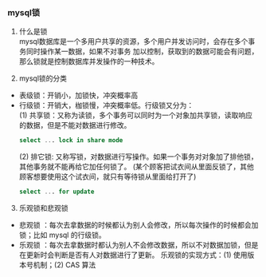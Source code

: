 ### mysql锁
1. 什么是锁<br/>
mysql数据库是一个多用户共享的资源，多个用户并发访问时，会存在多个事务同时操作某一数据，如果不对事务
加以控制，获取到的数据可能会有问题，那么锁就是控制数据库并发操作的一种技术。

2. mysql锁的分类
- 表级锁：开销小，加锁快，冲突概率高
- 行级锁：开销大，枷锁慢，冲突概率低。行级锁又分为：<br/>
    (1) 共享锁：又称为读锁，多个事务可以同时为一个对象加共享锁，读取响应的数据，但是不能对数据进行修改。<br/>
    ```sql
    select ... lock in share mode
    ```
    (2) 排它锁: 又称写锁，对数据进行写操作。如果一个事务对对象加了排他锁，其他事务就不能再给它加任何锁了。
    (某个顾客把试衣间从里面反锁了，其他顾客想要使用这个试衣间，就只有等待锁从里面给打开了)<br/>
    ```sql
    select ... for update
    ```
    
3. 乐观锁和悲观锁
- 悲观锁 ：每次去拿数据的时候都认为别人会修改，所以每次操作的时候都会加锁；比如 mysql 的行级锁。
- 乐观锁 ：每次去拿数据时都认为别人不会修改数据，所以不对数据加锁，但是在更新时会判断是否有人对数据进行了更新。
        乐观锁的实现方式：(1) 使用版本号机制；(2) CAS 算法